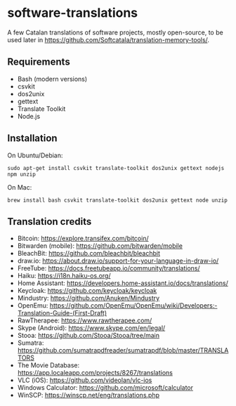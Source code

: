 # software-translations

A few Catalan translations of software projects, mostly open-source, to be used
later in https://github.com/Softcatala/translation-memory-tools/.

## Requirements

* Bash (modern versions)
* csvkit
* dos2unix
* gettext
* Translate Toolkit
* Node.js

## Installation

On Ubuntu/Debian:

```
sudo apt-get install csvkit translate-toolkit dos2unix gettext nodejs npm unzip
```

On Mac:
```
brew install bash csvkit translate-toolkit dos2unix gettext node unzip
```

## Translation credits

* Bitcoin: https://explore.transifex.com/bitcoin/
* Bitwarden (mobile): https://github.com/bitwarden/mobile
* BleachBit: https://github.com/bleachbit/bleachbit
* draw.io: https://about.draw.io/support-for-your-language-in-draw-io/
* FreeTube: https://docs.freetubeapp.io/community/translations/
* Haiku: https://i18n.haiku-os.org/
* Home Assistant: https://developers.home-assistant.io/docs/translations/
* Keycloak: https://github.com/keycloak/keycloak
* Mindustry: https://github.com/Anuken/Mindustry
* OpenEmu: https://github.com/OpenEmu/OpenEmu/wiki/Developers:-Translation-Guide-(First-Draft)
* RawTherapee: https://www.rawtherapee.com/
* Skype (Android): https://www.skype.com/en/legal/
* Stooa: https://github.com/Stooa/Stooa/tree/main
* Sumatra: https://github.com/sumatrapdfreader/sumatrapdf/blob/master/TRANSLATORS
* The Movie Database: https://app.localeapp.com/projects/8267/translations
* VLC (iOS): https://github.com/videolan/vlc-ios
* Windows Calculator: https://github.com/microsoft/calculator
* WinSCP: https://winscp.net/eng/translations.php
